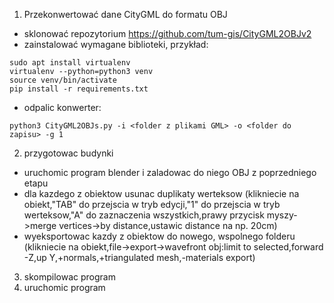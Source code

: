 1. Przekonwertować dane CityGML do formatu OBJ
- sklonować repozytorium https://github.com/tum-gis/CityGML2OBJv2
- zainstalować wymagane biblioteki, przykład:
```
sudo apt install virtualenv
virtualenv --python=python3 venv
source venv/bin/activate
pip install -r requirements.txt
```
- odpalic konwerter:
```
python3 CityGML2OBJs.py -i <folder z plikami GML> -o <folder do zapisu> -g 1
```
2. przygotowac budynki
- uruchomic program blender i zaladowac do niego OBJ z poprzedniego etapu
- dla kazdego z obiektow usunac duplikaty werteksow (klikniecie na obiekt,"TAB" do przejscia w tryb edycji,"1" do przejscia w tryb werteksow,"A" do zaznaczenia wszystkich,prawy przycisk myszy->merge vertices->by distance,ustawic distance na np. 20cm)
- wyeksportowac kazdy z obiektow do nowego, wspolnego folderu (klikniecie na obiekt,file->export->wavefront obj:limit to selected,forward -Z,up Y,+normals,+triangulated mesh,-materials export)
3. skompilowac program
4. uruchomic program